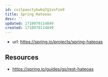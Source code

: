 ```yaml
---
id: cvzlpaxctykwkq7g1vofze9
title: Spring Hateoas
desc: ''
updated: 1710970114849
created: 1710970114849
---
```


- url: https://spring.io/projects/spring-hateoas

## Resources

- https://spring.io/guides/gs/rest-hateoas